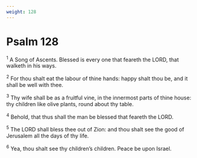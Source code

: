 ```yaml
---
weight: 128
---
```


# Psalm 128

<sup>1</sup> A Song of Ascents. Blessed is every one that feareth the LORD, that walketh in his ways. 

<sup>2</sup> For thou shalt eat the labour of thine hands: happy shalt thou be, and it shall be well with thee. 

<sup>3</sup> Thy wife shall be as a fruitful vine, in the innermost parts of thine house: thy children like olive plants, round about thy table. 

<sup>4</sup> Behold, that thus shall the man be blessed that feareth the LORD. 

<sup>5</sup> The LORD shall bless thee out of Zion: and thou shalt see the good of Jerusalem all the days of thy life. 

<sup>6</sup> Yea, thou shalt see thy children’s children. Peace be upon Israel. 


